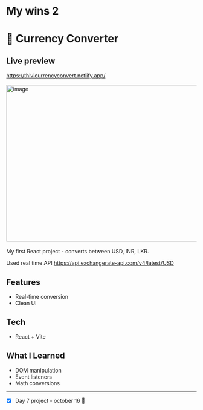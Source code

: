 # My wins 2
# 🤑 Currency Converter
## Live preview
https://thivicurrencyconvert.netlify.app/
</br>
</br>
<img width="727" height="414" alt="image" src="https://github.com/user-attachments/assets/2eb20a7b-75ec-4060-beeb-08ad3e56e833" />
</br>
</br>
My first React project - converts between USD, INR, LKR. </br>

Used real time API  https://api.exchangerate-api.com/v4/latest/USD

## Features
- Real-time conversion
- Clean UI

## Tech
- React + Vite

## What I Learned
- DOM manipulation
- Event listeners
- Math conversions

---
- [x] Day 7 project - october 16 🚀
